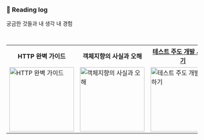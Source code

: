 ### 📖 Reading log
 
궁금한 것들과 내 생각 내 경험

<br>

<table>
  <tr>
    <th>HTTP 완벽 가이드</th>
    <th>객체지향의 사실과 오해</th>
    <th><a href="https://github.com/mingdodev/test-driven-development">테스트 주도 개발 시작하기</a></th>
  </tr>
  <tr>
      <td>
        <img src="https://contents.kyobobook.co.kr/sih/fit-in/458x0/pdt/9788966261208.jpg" alt="HTTP 완벽 가이드" style="width:170px;">
      </td>
    <td>
      <img src="https://contents.kyobobook.co.kr/sih/fit-in/458x0/pdt/9788998139766.jpg" alt="객체지향의 사실과 오해" style="width:170px;">
    </td>
    <td>
      <img src="https://contents.kyobobook.co.kr/sih/fit-in/458x0/pdt/9788980783052.jpg" alt="테스트 주도 개발 시작하기" style="width:170px;">
    </td>
  </tr>
<!--   <tr>
    <td>desc</td>
    <td>desc</td>
  </tr> -->
</table>
